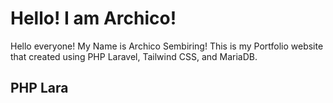 # Hello! I am Archico!

Hello everyone! My Name is Archico Sembiring! This is my Portfolio website that created using PHP Laravel, Tailwind CSS, and MariaDB. 

## PHP Lara